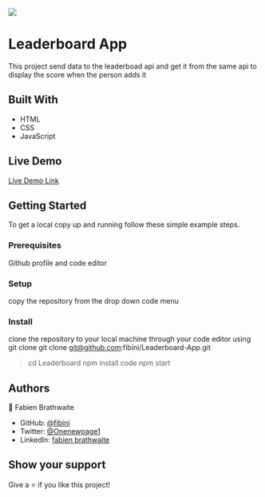 ![](https://img.shields.io/badge/Microverse-blueviolet)

# Leaderboard App

This project send data to the leaderboad api and get it from the same api to display the score when the person adds it

## Built With

- HTML
- CSS
- JavaScript

## Live Demo

[Live Demo Link](https://fibini.github.io/Leaderboard-App/dist/)


## Getting Started

To get a local copy up and running follow these simple example steps.

### Prerequisites
Github profile and code editor

### Setup
copy the repository from the drop down code menu

### Install
clone the repository to your local machine through your code editor using git clone
git clone git@github.com:fibini/Leaderboard-App.git
> cd Leaderboard
> npm install
> code
> npm start

## Authors

👤 Fabien Brathwaite

- GitHub: [@fibini](https://github.com/fibini)
- Twitter: [@Onenewpage1](https://twitter.com/Onenewpage1)
- LinkedIn: [fabien brathwaite](https://www.linkedin.com/in/fabien-brathwaite-91150822a/)

## Show your support

Give a ⭐️ if you like this project!

